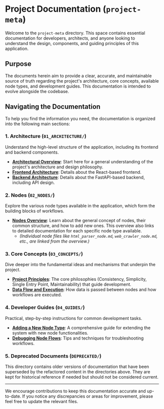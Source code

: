 # Project Documentation (`project-meta`)

Welcome to the `project-meta` directory. This space contains essential documentation for developers, architects, and anyone looking to understand the design, components, and guiding principles of this application.

## Purpose

The documents herein aim to provide a clear, accurate, and maintainable source of truth regarding the project's architecture, core concepts, available node types, and development guides. This documentation is intended to evolve alongside the codebase.

## Navigating the Documentation

To help you find the information you need, the documentation is organized into the following main sections:

### 1. Architecture (`01_ARCHITECTURE/`)

Understand the high-level structure of the application, including its frontend and backend components.

*   **[Architectural Overview](./01_ARCHITECTURE/overview.md)**: Start here for a general understanding of the project's architecture and design philosophy.
*   **[Frontend Architecture](./01_ARCHITECTURE/frontend_architecture.md)**: Details about the React-based frontend.
*   **[Backend Architecture](./01_ARCHITECTURE/backend_architecture.md)**: Details about the FastAPI-based backend, including API design.

### 2. Nodes (`02_NODES/`)

Explore the various node types available in the application, which form the building blocks of workflows.

*   **[Nodes Overview](./02_NODES/overview.md)**: Learn about the general concept of nodes, their common structure, and how to add new ones. This overview also links to detailed documentation for each specific node type available.
    *   *(Individual node files like `html_parser_node.md`, `web_crawler_node.md`, etc., are linked from the overview.)*

### 3. Core Concepts (`03_CONCEPTS/`)

Dive deeper into the fundamental ideas and mechanisms that underpin the project.

*   **[Project Principles](./03_CONCEPTS/project_principles.md)**: The core philosophies (Consistency, Simplicity, Single Entry Point, Maintainability) that guide development.
*   **[Data Flow and Execution](./03_CONCEPTS/data_flow_and_execution.md)**: How data is passed between nodes and how workflows are executed.

### 4. Developer Guides (`04_GUIDES/`)

Practical, step-by-step instructions for common development tasks.

*   **[Adding a New Node Type](./04_GUIDES/adding_new_node.md)**: A comprehensive guide for extending the system with new node functionalities.
*   **[Debugging Node Flows](./04_GUIDES/debugging_flows.md)**: Tips and techniques for troubleshooting workflows.

### 5. Deprecated Documents (`DEPRECATED/`)

This directory contains older versions of documentation that have been superseded by the refactored content in the directories above. They are kept for historical reference if needed but should not be considered current.

---

We encourage contributions to keep this documentation accurate and up-to-date. If you notice any discrepancies or areas for improvement, please feel free to update the relevant files. 